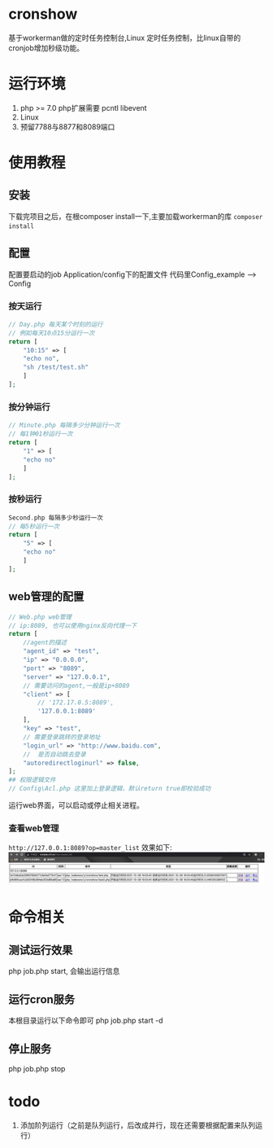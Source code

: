 # cronshow
基于workerman做的定时任务控制台,Linux 定时任务控制，比linux自带的cronjob增加秒级功能。

# 运行环境
1. php >= 7.0
   php扩展需要 pcntl libevent
2. Linux
3. 预留7788与8877和8089端口

# 使用教程
## 安装
下载完项目之后，在根composer install一下,主要加载workerman的库
`
composer install
`

## 配置
配置要启动的job
Application/config下的配置文件
代码里Config_example --> Config

### 按天运行
```PHP
// Day.php 每天某个时刻的运行
// 例如每天10点15分运行一次
return [
    "10:15" => [
    "echo no",
    "sh /test/test.sh"
    ]
];
```
### 按分钟运行
```PHP
// Minute.php 每隔多少分钟运行一次
// 每1钟01秒运行一次
return [
    "1" => [
    "echo no"
    ]
];
```
### 按秒运行
```PHP
Second.php 每隔多少秒运行一次
// 每5秒运行一次
return [
    "5" => [
    "echo no"
    ]
];
```

## web管理的配置
```PHP
// Web.php web管理
// ip:8089, 也可以使用nginx反向代理一下
return [
    //agent的描述
    "agent_id" => "test",
    "ip" => "0.0.0.0",
    "port" => "8089",
    "server" => "127.0.0.1",
    // 需要访问的agent,一般是ip+8089
    "client" => [
        // '172.17.0.5:8089',
        '127.0.0.1:8089'
    ],
    "key" => "test",
    // 需要登录跳转的登录地址
    "login_url" => "http://www.baidu.com",
    //  是否自动跳去登录
    "autoredirectloginurl" => false,
];
## 权限逻辑文件
// Config\Acl.php 这里加上登录逻辑，默认return true即校验成功

```
运行web界面，可以启动或停止相关进程。
### 查看web管理
`
http://127.0.0.1:8089?op=master_list
`
效果如下:
![](doc.jpg)

# 命令相关
## 测试运行效果
php job.php start, 会输出运行信息

## 运行cron服务
本根目录运行以下命令即可
php job.php start -d

## 停止服务
php job.php stop

# todo
1. 添加阶列运行（之前是队列运行，后改成并行，现在还需要根据配置来队列运行）